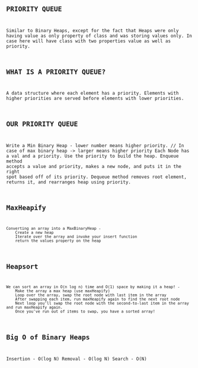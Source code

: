 <code>

## PRIORITY QUEUE
Similar to Binary Heaps, except for the fact that Heaps were only having value as only property of class and was storing values only.
In case here will have class with two properties value as well as priority.

## WHAT IS A PRIORITY QUEUE?
A data structure where each element has a priority. 
Elements with higher priorities are served before elements with lower priorities.

## OUR PRIORITY QUEUE
Write a Min Binary Heap - lower number means higher priority. // In case of max binary heap -> larger means higher priority
Each Node has a val and a priority.  Use the priority to build the heap.
Enqueue method accepts a value and priority, makes a new node, and puts it in the right spot based off of its priority.
Dequeue method removes root element, returns it, and rearranges heap using priority.

## MaxHeapify
<code>
Converting an array into a MaxBinaryHeap -
    Create a new heap
    Iterate over the array and invoke your insert function
    return the values property on the heap
</code>

## Heapsort
<code>
We can sort an array in O(n log n) time and O(1) space by making it a heap! - 
    Make the array a max heap (use maxHeapify)
    Loop over the array, swap the root node with last item in the array
    After swapping each item, run maxHeapify again to find the next root node
    Next loop you'll swap the root node with the second-to-last item in the array and run maxHeapify again.
    Once you've run out of items to swap, you have a sorted array! 
</code>

## Big O of Binary Heaps
Insertion -   O(log N)
Removal -   O(log N)
Search -   O(N)

</code>